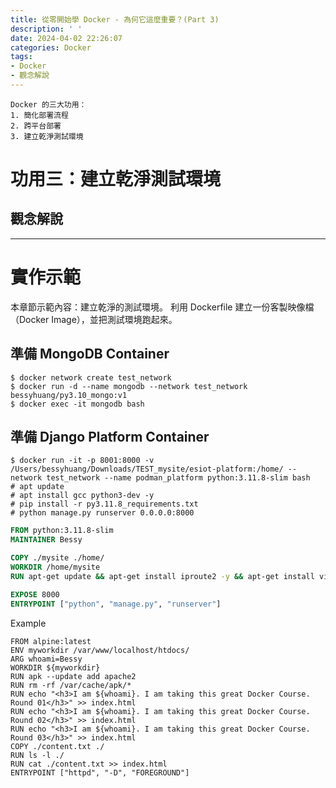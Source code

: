```yaml
---
title: 從零開始學 Docker - 為何它這麼重要？(Part 3)
description: ' '
date: 2024-04-02 22:26:07
categories: Docker
tags:
- Docker
- 觀念解說
---
```


```
Docker 的三大功用：
1. 簡化部署流程
2. 跨平台部署
3. 建立乾淨測試環境
```

# 功用三：建立乾淨測試環境

## 觀念解說



---
# 實作示範

本章節示範內容：建立乾淨的測試環境。
利用 Dockerfile 建立一份客製映像檔（Docker Image），並把測試環境跑起來。

## 準備 MongoDB Container

```shell
$ docker network create test_network
$ docker run -d --name mongodb --network test_network bessyhuang/py3.10_mongo:v1 
$ docker exec -it mongodb bash
```

## 準備 Django Platform Container

```shell
$ docker run -it -p 8001:8000 -v /Users/bessyhuang/Downloads/TEST_mysite/esiot-platform:/home/ --network test_network --name podman_platform python:3.11.8-slim bash
# apt update
# apt install gcc python3-dev -y
# pip install -r py3.11.8_requirements.txt
# python manage.py runserver 0.0.0.0:8000
```



```dockerfile
FROM python:3.11.8-slim
MAINTAINER Bessy

COPY ./mysite ./home/
WORKDIR /home/mysite
RUN apt-get update && apt-get install iproute2 -y && apt-get install vim -y

EXPOSE 8000
ENTRYPOINT ["python", "manage.py", "runserver"]
```


Example
```
FROM alpine:latest
ENV myworkdir /var/www/localhost/htdocs/
ARG whoami=Bessy
WORKDIR ${myworkdir}
RUN apk --update add apache2
RUN rm -rf /var/cache/apk/*
RUN echo "<h3>I am ${whoami}. I am taking this great Docker Course. Round 01</h3>" >> index.html
RUN echo "<h3>I am ${whoami}. I am taking this great Docker Course. Round 02</h3>" >> index.html
RUN echo "<h3>I am ${whoami}. I am taking this great Docker Course. Round 03</h3>" >> index.html
COPY ./content.txt ./
RUN ls -l ./
RUN cat ./content.txt >> index.html
ENTRYPOINT ["httpd", "-D", "FOREGROUND"]
```
